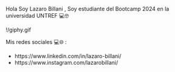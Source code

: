 Hola Soy Lazaro Billani , Soy estudiante del Bootcamp 2024 en la universidad UNTREF 💻🤓

!/giphy.gif

Mis redes sociales 💻🌐 :
<ul> 
  <li>https://www.linkedin.com/in/lazaro-billani/
</li>
  <li>
    https://www.instagram.com/lazarobillani/
  </li>
</ul>
